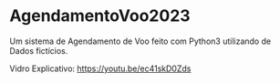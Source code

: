 # AgendamentoVoo2023
Um sistema de Agendamento de Voo feito com Python3 utilizando de Dados fictícios.

Vidro Explicativo: https://youtu.be/ec41skD0Zds